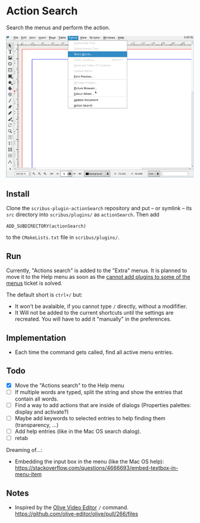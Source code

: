 # Action Search

Search the menus and perform the action.

![](assets/action-search.gif)

## Install

Clone the `scribus-plugin-actionSearch` repository and put – or symlink – its `src` directory into `scribus/plugins/` as `actionSearch`. Then add 

    ADD_SUBDIRECTORY(actionSearch)

to the `CMakeLists.txt` file in `scribus/plugins/`.

## Run

Currently, "Actions search" is added to the "Extra" menus. It is planned to move it to the Help menu as soon as the [cannot add plugins to some of the menus](https://bugs.scribus.net/view.php?id=15546) ticket is solved.

The default short is `ctrl+/` but:

- It won't be avalaible, if you cannot type  `/` directly, without a modififier.
- It Will not be added to the current shortcuts until the settings are recreated. You will have to add it "manually" in the preferences.

## Implementation

- Each time the command gets called, find all active menu entries.

## Todo

- [x] Move the "Actions search" to the Help menu
- [ ] If multiple words are typed, split the string and show the entries that contain all words.
- [ ] Find a way to add actions that are inside of dialogs (Properties palettes: display and activate?)
- [ ] Maybe add keywords to selected entries to help finding them (transparency, ...)
- [ ] Add help entries (like in the Mac OS search dialog).
- [ ] retab

Dreaming of...:

- Embedding the input box in the menu (like the Mac OS help): https://stackoverflow.com/questions/4666693/embed-textbox-in-menu-item

## Notes

- Inspired by the [Olive Video Editor](https://github.com/olive-editor/olive) `/` command.  
  <https://github.com/olive-editor/olive/pull/266/files>
